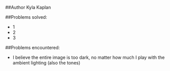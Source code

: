 ##Author
Kyla Kaplan

##Problems solved:
- 1
- 2
- 3

##Problems encountered:
- I believe the entire image is too dark, no matter how much I play with the ambient lighting (also the tones)

